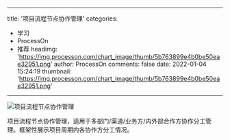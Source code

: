 
---
title: '项目流程节点协作管理'
categories: 
 - 学习
 - ProcessOn
 - 推荐
headimg: 'https://img.processon.com/chart_image/thumb/5b763899e4b0be50eae32951.png'
author: ProcessOn
comments: false
date: 2022-01-04 15:24:19
thumbnail: 'https://img.processon.com/chart_image/thumb/5b763899e4b0be50eae32951.png'
---

<div>   
<img class="thumb" alt="项目流程节点协作管理" src="https://img.processon.com/chart_image/thumb/5b763899e4b0be50eae32951.png" referrerpolicy="no-referrer">
<p>项目流程节点协作管理，适用于多部门/渠道/业务方/内外部合作方协作分工管理。框架性展示项目周期内各协作方分工情况。</p>  
</div>
            